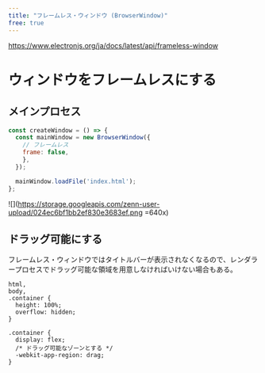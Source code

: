 ```yaml
---
title: "フレームレス・ウィンドウ (BrowserWindow)"
free: true
---
```


https://www.electronjs.org/ja/docs/latest/api/frameless-window

# ウィンドウをフレームレスにする

## メインプロセス

```javascript:main.js
const createWindow = () => {
  const mainWindow = new BrowserWindow({
    // フレームレス
    frame: false,
    },
  });

  mainWindow.loadFile('index.html');
};
```

![](https://storage.googleapis.com/zenn-user-upload/024ec6bf1bb2ef830e3683ef.png =640x)

## ドラッグ可能にする

フレームレス・ウィンドウではタイトルバーが表示されなくなるので、レンダラープロセスでドラッグ可能な領域を用意しなければいけない場合もある。

```css:レンダラープロセス(css)
html,
body,
.container {
  height: 100%;
  overflow: hidden;
}

.container {
  display: flex;
  /* ドラッグ可能なゾーンとする */
  -webkit-app-region: drag;
}
```
